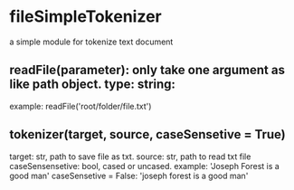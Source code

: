 # fileSimpleTokenizer
a simple module for tokenize text document
## readFile(parameter): only take one argument as like path object. type: string:
example: readFile('root/folder/file.txt')
## tokenizer(target, source, caseSensetive = True)
target: str, path to save file as txt.
source: str, path to read txt file
caseSensensetive: bool, cased or uncased. example:  'Joseph Forest is a good man' 
caseSensetive = False: 'joseph forest is a good man'
